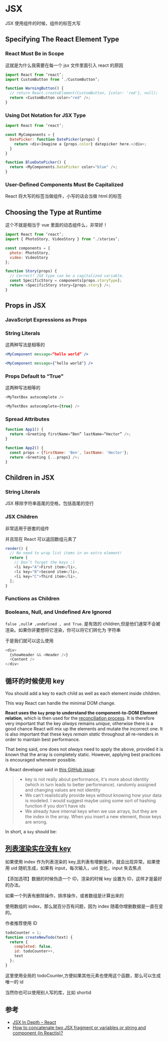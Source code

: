 # JSX

JSX 使用组件的时候，组件的标签大写

## Specifying The React Element Type

### React Must Be in Scope

这就是为什么我需要在每一个 jsx 文件里面引入 react 的原因

```js
import React from ‘react’;
import CustomButton from ‘./CustomButton’;

function WarningButton() {
  // return React.createElement(CustomButton, {color: 'red'}, null);
  return <CustomButton color="red" />;
}
```

### Using Dot Notation for JSX Type

```js
import React from ‘react’;

const MyComponents = {
  DatePicker: function DatePicker(props) {
    return <div>Imagine a {props.color} datepicker here.</div>;
  }
}

function BlueDatePicker() {
  return <MyComponents.DatePicker color="blue" />;
}
```

### User-Defined Components Must Be Capitalized

React 将大写的标签当做组件，小写的话会当做 html 的标签

## Choosing the Type at Runtime

这个不就是相当于 vue 里面的动态组件么，非常好！

```js
import React from ‘react’;
import { PhotoStory, VideoStory } from ‘./stories’;

const components = {
  photo: PhotoStory,
  video: VideoStory
};

function Story(props) {
  // Correct! JSX type can be a capitalized variable.
  const SpecificStory = components[props.storyType];
  return <SpecificStory story={props.story} />;
}
```

## Props in JSX

### JavaScript Expressions as Props

### String Literals

这两种写法是相等的

```jsx
<MyComponent message=“hello world” />

<MyComponent message={‘hello world’} />
```

### Props Default to “True”

这两种写法相等的

```js
<MyTextBox autocomplete />

<MyTextBox autocomplete={true} />
```

### Spread Attributes

```js
function App1() {
  return <Greeting firstName=“Ben” lastName=“Hector” />;
}

function App2() {
  const props = {firstName: 'Ben', lastName: 'Hector'};
  return <Greeting {...props} />;
}
```

## Children in JSX

### String Literals

JSX 移除字符串首尾的空格，包括首尾的空行

### JSX Children

非常适用于嵌套的组件

并且现在 React 可以返回数组元素了

```js
render() {
  // No need to wrap list items in an extra element!
  return [
    // Don’t forget the keys :)
    <li key="A">First item</li>,
    <li key="B">Second item</li>,
    <li key="C">Third item</li>,
  ];
}
```

### Functions as Children

### Booleans, Null, and Undefined Are Ignored

`false ,null# ,undefined , and True`. 是有效的 children,但是他们通常不会被渲染。如果你非要想将它渲染，你可以将它们转化为 字符串

于是我们就可以这么使用

```js
<div>
  {showHeader && <Header />}
  <Content />
</div>
```

## 循环的时候使用 key

You should add a key to each child as well as each element inside children.

This way React can handle the minimal DOM change.

**React uses the `key` prop to understand the component-to-DOM Element relation**, which is then used for the [reconciliation process](https://facebook.github.io/react/docs/reconciliation.html). It is therefore very important that the key _always_ remains _unique_, otherwise there is a good chance React will mix up the elements and mutate the incorrect one. It is also important that these keys _remain static_ throughout all re-renders in order to maintain best performance.

That being said, one does not _always_ need to apply the above, provided it is _known_ that the array is completely static. However, applying best practices is encouraged whenever possible.

A React developer said in [this GitHub issue](https://github.com/facebook/react/issues/1342#issuecomment-39230939):

> - key is not really about performance, it's more about identity (which in turn leads to better performance). randomly assigned and changing values are not identity
> - We can't realistically provide keys without knowing how your data is modeled. I would suggest maybe using some sort of hashing function if you don't have ids
> - We already have internal keys when we use arrays, but they are the index in the array. When you insert a new element, those keys are wrong.

In short, a `key` should be:

## [列表渲染实在没有 key](https://medium.com/@robinpokorny/index-as-a-key-is-an-anti-pattern-e0349aece318)

如果使用 index 作为列表渲染的 key,且列表有增删操作，就会出现异常。如果使用 uid 随机生成，如果有 input，每次输入，uid 变化，input 失去焦点

【添加选项】数据的时候伪造一个 ID，渲染的时候 key 设置为 ID，这样才是最好的办法。

如果一个列表有删除操作，排序操作，或者数组是计算出来的

使用数组的 index，那么就百分百有问题，因为 index 随着你增删数据是一直在变的。

作者推荐使用 ID

```js
todoCounter = 1;
function createNewTodo(text) {
  return {
    completed: false,
    id: todoCounter++,
    text
  };
}
```

这里使用全局的 todoCounter,方便如果其他元素也使用这个函数，那么可以生成唯一的 id

当然你也可以使用别人写的库，比如 shortid

## 参考

- [JSX In Depth – React](https://reactjs.org/docs/jsx-in-depth.html)
- [How to concatenate two JSX fragment or variables or string and component (in Reactjs)?](https://stackoverflow.com/questions/36912179/how-to-concatenate-two-jsx-fragment-or-variables-or-string-and-component-in-rea)
